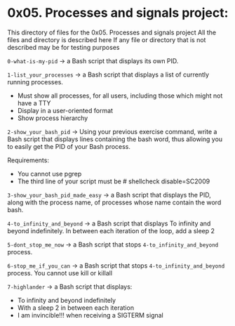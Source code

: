 # 0x05. Processes and signals project:
This directory of files for the 0x05. Processes and signals project
All the files and directory is described here
If any file or directory that is not described may be for testing purposes


`0-what-is-my-pid` -> a Bash script that displays its own PID.


`1-list_your_processes` -> a Bash script that displays a list of currently running processes.

- Must show all processes, for all users, including those which might not have a TTY
- Display in a user-oriented format
- Show process hierarchy


`2-show_your_bash_pid` -> Using your previous exercise command, write a Bash script that displays lines containing the bash word, thus allowing you to easily get the PID of your Bash process.

Requirements:
- You cannot use pgrep
- The third line of your script must be # shellcheck disable=SC2009


`3-show_your_bash_pid_made_easy` -> a Bash script that displays the PID, along with the process name, of processes whose name contain the word bash.


`4-to_infinity_and_beyond` -> a Bash script that displays To infinity and beyond indefinitely.
In between each iteration of the loop, add a sleep 2


`5-dont_stop_me_now` -> a Bash script that stops `4-to_infinity_and_beyond` process.


`6-stop_me_if_you_can` -> a Bash script that stops `4-to_infinity_and_beyond` process.
You cannot use kill or killall


`7-highlander` -> a Bash script that displays:
- To infinity and beyond indefinitely
- With a sleep 2 in between each iteration
- I am invincible!!! when receiving a SIGTERM signal


